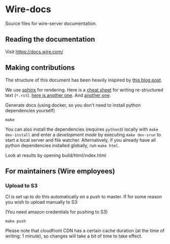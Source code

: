 # Wire-docs

Source files for wire-server documentation.

## Reading the documentation

Visit https://docs.wire.com/


## Making contributions

The structure of this document has been heavily inspired by [this blog
post](https://www.divio.com/blog/documentation/).

We use [sphinx](http://sphinx-doc.org/) for rendering.  Here is a [cheat
sheet](http://docutils.sourceforge.net/docs/user/rst/quickref.html)
for writing re-structured text (`*.rst`).
[here is another one](http://docutils.sourceforge.net/docs/user/rst/cheatsheet.html).
And [another one](https://sublime-and-sphinx-guide.readthedocs.io/en/latest/references.html).

Generate docs (using docker, so you don't need to install python dependencies yourself)

```
make
```

You can also install the dependencies (requires `python3`) locally with `make dev-install` and
enter a *development mode* by executing `make dev-srun` to start a local server and file watcher.
Alternatively, if you already have all python dependencies installed globally, run `make html`.

Look at results by opening build/html/index.html

## For maintainers (Wire employees)

### Upload to S3

CI is set up to do this automatically on a push to master. If for some reason you wish to upload manually to S3:

(You need amazon credentials for pushing to S3)

```
make push
```

Please note that cloudfront CDN has a certain cache duration (at the time of writing: 1 minute), so changes will take a bit of time to take effect.
